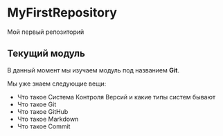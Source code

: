 # MyFirstRepository
Мой первый репозиторий
## Текущий модуль
В данный момент мы изучаем модуль под названием **Git**.

Мы уже знаем следующие вещи:
* Что такое Система Контроля Версий и какие типы систем бывают
* Что такое Git
* Что такое GitHub
* Что такое Markdown
* Что такое Commit 